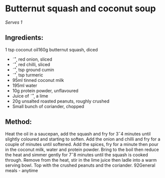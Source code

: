 
# Butternut squash and coconut  soup
_Serves 1_
## Ingredients:
1 tsp coconut oil160g butternut squash, diced
* ˜˚˛ red onion, sliced
* ˜˚˛ red chilli, sliced
* ˜˚˛ tsp ground cumin
* ˜˚˛ tsp turmeric
* 95ml tinned coconut milk
* 195ml water
* 10g protein powder, unflavoured
* Juice of ˜˚˛ a lime
* 20g unsalted roasted peanuts, roughly crushed
* Small bunch of coriander, chopped
## Method:
Heat the oil in a saucepan, add the squash and fry for 3˝4 
minutes until slightly coloured and starting to soften. Add the 
onion and chilli and fry for a couple of minutes until softened. 
Add the spices, fry for a minute then pour in the coconut milk, 
water and protein powder.
Bring to the boil then reduce the heat and simmer gently for 
7˝8 minutes until the squash is cooked through. Remove from 
the heat, stir in the lime juice then ladle into a warm serving 
bowl. Top with the crushed peanuts and the coriander.
92General meals - anytime


